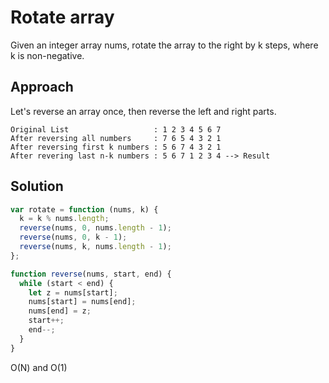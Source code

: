 # Rotate array

Given an integer array nums, rotate the array to the right by k steps, where k is non-negative.

## Approach

Let's reverse an array once, then reverse the left and right parts.

```
Original List                   : 1 2 3 4 5 6 7
After reversing all numbers     : 7 6 5 4 3 2 1
After reversing first k numbers : 5 6 7 4 3 2 1
After revering last n-k numbers : 5 6 7 1 2 3 4 --> Result
```

## Solution

```js
var rotate = function (nums, k) {
  k = k % nums.length;
  reverse(nums, 0, nums.length - 1);
  reverse(nums, 0, k - 1);
  reverse(nums, k, nums.length - 1);
};

function reverse(nums, start, end) {
  while (start < end) {
    let z = nums[start];
    nums[start] = nums[end];
    nums[end] = z;
    start++;
    end--;
  }
}
```

O(N) and O(1)
